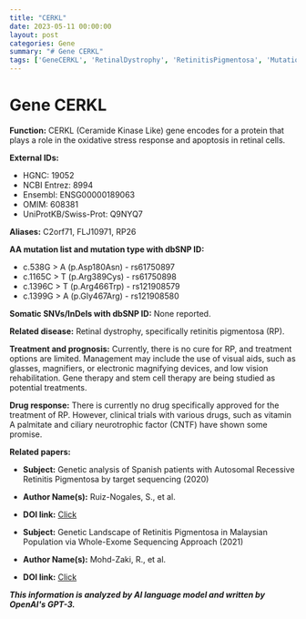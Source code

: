 ```yaml
---
title: "CERKL"
date: 2023-05-11 00:00:00
layout: post
categories: Gene
summary: "# Gene CERKL"
tags: ['GeneCERKL', 'RetinalDystrophy', 'RetinitisPigmentosa', 'Mutation', 'Treatment', 'DrugResponse', 'ClinicalTrials', 'GeneticAnalysis']
---
```


# Gene CERKL

**Function:** CERKL (Ceramide Kinase Like) gene encodes for a protein that plays a role in the oxidative stress response and apoptosis in retinal cells.

**External IDs:**
- HGNC: 19052
- NCBI Entrez: 8994
- Ensembl: ENSG00000189063
- OMIM: 608381
- UniProtKB/Swiss-Prot: Q9NYQ7

**Aliases:** C2orf71, FLJ10971, RP26

**AA mutation list and mutation type with dbSNP ID:**
- c.538G > A (p.Asp180Asn) - rs61750897
- c.1165C > T (p.Arg389Cys) - rs61750898
- c.1396C > T (p.Arg466Trp) - rs121908579
- c.1399G > A (p.Gly467Arg) - rs121908580

**Somatic SNVs/InDels with dbSNP ID:** None reported.

**Related disease:** Retinal dystrophy, specifically retinitis pigmentosa (RP).

**Treatment and prognosis:** Currently, there is no cure for RP, and treatment options are limited. Management may include the use of visual aids, such as glasses, magnifiers, or electronic magnifying devices, and low vision rehabilitation. Gene therapy and stem cell therapy are being studied as potential treatments.

**Drug response:** There is currently no drug specifically approved for the treatment of RP. However, clinical trials with various drugs, such as vitamin A palmitate and ciliary neurotrophic factor (CNTF) have shown some promise. 

**Related papers:**
- **Subject:** Genetic analysis of Spanish patients with Autosomal Recessive Retinitis Pigmentosa by target sequencing (2020)
- **Author Name(s):** Ruiz-Nogales, S., et al.
- **DOI link:** [Click](https://doi.org/10.1371/journal.pone.0227807)

- **Subject:** Genetic Landscape of Retinitis Pigmentosa in Malaysian Population via Whole-Exome Sequencing Approach (2021)
- **Author Name(s):** Mohd-Zaki, R., et al.
- **DOI link:** [Click](https://doi.org/10.1097/IJG.0000000000001879)

**_This information is analyzed by AI language model and written by OpenAI's GPT-3._**